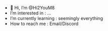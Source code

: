 - 👋 Hi, I’m @Hi2YouM8
- I’m interested in : ...
- I’m currently learning : seemingly everything
- How to reach me : Email/Discord

<!---
Hi2YouM8/Hi2YouM8 is a ✨ special ✨ repository because its `README.md` (this file) appears on your GitHub profile.
You can click the Preview link to take a look at your changes.
--->
